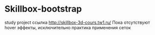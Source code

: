 # Skillbox-bootstrap
study project
ссылка http://skillbox-3d-cours.tw1.ru/
Пока отсутствуют hover эффекты, исключительно практика применения сеток
